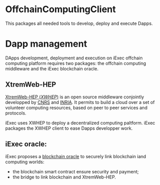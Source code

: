 OffchainComputingClient
=======================

This packages all needed tools to develop, deploy and execute Dapps.

Dapp management
===============

DApps development, deployment and execution on iExec offchain computing platform requires two packages: the offchain computing middleware and the iExec blockchain oracle.

## XtremWeb-HEP

[XtremWeb-HEP (_XWHEP_)](https://github.com/lodygens/xtremweb-hep) is an open source middleware conjointly developped by [CNRS](http://www.cnrs.fr) and [INRIA](https://www.inria.fr).
It permits to build a cloud over a set of volunteer computing resources, based on peer to peer services and protocols.

iExec uses XWHEP to deploy a decentralized computing paltform. iExec packages the XWHEP client to ease Dapps developper work.

## iExec oracle:

iExec proposes a [blockchain oracle](https://blog.ledger.co/hardware-oracles-bridging-the-real-world-to-the-blockchain-ca97c2fc3e6c) to securely link blockchain iand computing worlds:
   * the blockchain smart contract ensure security and payment;
   * the bridge to link blockchain and XtremWeb-HEP.



